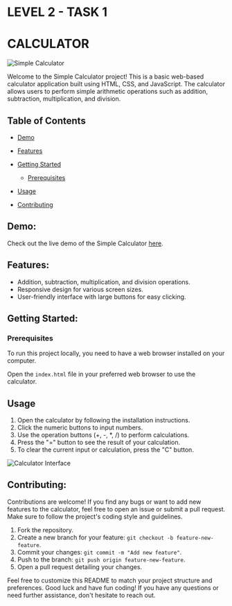 # LEVEL 2 - TASK 1
# CALCULATOR 


![Simple Calculator](images/calculator_preview.png)

Welcome to the Simple Calculator project! This is a basic web-based calculator application built using HTML, CSS, and JavaScript. The calculator allows users to perform simple arithmetic operations such as addition, subtraction, multiplication, and division.

## Table of Contents

- [Demo](#demo)
- [Features](#features)
- [Getting Started](#getting-started)
  - [Prerequisites](#prerequisites)
  
- [Usage](#usage)
- [Contributing](#contributing)


## Demo:

Check out the live demo of the Simple Calculator [here](https://your-demo-link.com).

## Features:

- Addition, subtraction, multiplication, and division operations.
- Responsive design for various screen sizes.
- User-friendly interface with large buttons for easy clicking.

## Getting Started:

### Prerequisites

To run this project locally, you need to have a web browser installed on your computer.

 Open the `index.html` file in your preferred web browser to use the calculator.

## Usage

1. Open the calculator by following the installation instructions.
2. Click the numeric buttons to input numbers.
3. Use the operation buttons (+, -, *, /) to perform calculations.
4. Press the "=" button to see the result of your calculation.
5. To clear the current input or calculation, press the "C" button.

![Calculator Interface](images/calculator_interface.png)

## Contributing:

Contributions are welcome! If you find any bugs or want to add new features to the calculator, feel free to open an issue or submit a pull request. Make sure to follow the project's coding style and guidelines.

1. Fork the repository.
2. Create a new branch for your feature: `git checkout -b feature-new-feature`.
3. Commit your changes: `git commit -m "Add new feature"`.
4. Push to the branch: `git push origin feature-new-feature`.
5. Open a pull request detailing your changes.


Feel free to customize this README to match your project structure and preferences. Good luck and have fun coding! If you have any questions or need further assistance, don't hesitate to reach out.
